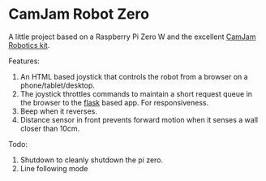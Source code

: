 # CamJam Robot Zero

A little project based on a Raspberry Pi Zero W and the excellent [CamJam Robotics kit](https://camjam.me/?page_id=1035).

Features:
1. An HTML based joystick that controls the robot from a browser on a phone/tablet/desktop.
2. The joystick throttles commands to maintain a short request queue in the browser to the [flask](url) based app. For responsiveness.
3. Beep when it reverses.
4. Distance sensor in front prevents forward motion when it senses a wall closer than 10cm.

Todo:
1. Shutdown to cleanly shutdown the pi zero.
2. Line following mode

